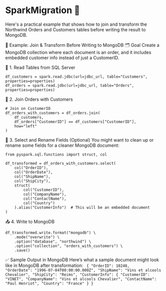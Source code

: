# SparkMigration 🧠
Here's a practical example that shows how to join and transform the Northwind Orders and Customers tables before writing the result to MongoDB.

🧠 Example: Join & Transform Before Writing to MongoDB
🗂️ Goal
Create a MongoDB collection where each document is an order, and it includes embedded customer info instead of just a CustomerID.

🔁 1. Read Tables from SQL Server
```
df_customers = spark.read.jdbc(url=jdbc_url, table="Customers", properties=properties)
df_orders = spark.read.jdbc(url=jdbc_url, table="Orders", properties=properties)
```
🔗 2. Join Orders with Customers
```
# Join on CustomerID
df_orders_with_customers = df_orders.join(
    df_customers,
    df_orders["CustomerID"] == df_customers["CustomerID"],
    how="left"
)
```
🧽 3. Select and Rename Fields (Optional)
You might want to clean up or rename some fields for a cleaner MongoDB document:
```
from pyspark.sql.functions import struct, col

df_transformed = df_orders_with_customers.select(
    col("OrderID"),
    col("OrderDate"),
    col("ShipName"),
    col("ShipCity"),
    struct(
        col("CustomerID"),
        col("CompanyName"),
        col("ContactName"),
        col("Country")
    ).alias("CustomerInfo")  # This will be an embedded document
)
```
📤 4. Write to MongoDB
```
df_transformed.write.format("mongodb") \
    .mode("overwrite") \
    .option("database", "northwind") \
    .option("collection", "orders_with_customers") \
    .save()
```
✅ Sample Output in MongoDB
Here’s what a sample document might look like in MongoDB after transformation:
<code>
{
  "OrderID": 10248,
  "OrderDate": "1996-07-04T00:00:00.000Z",
  "ShipName": "Vins et alcools Chevalier",
  "ShipCity": "Reims",
  "CustomerInfo": {
    "CustomerID": "VINET",
    "CompanyName": "Vins et alcools Chevalier",
    "ContactName": "Paul Henriot",
    "Country": "France"
  }
}
</code>
